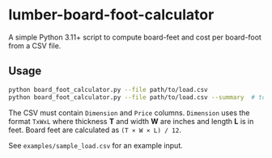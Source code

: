 # lumber-board-foot-calculator

A simple Python 3.11+ script to compute board-feet and cost per board-foot from a CSV file.

## Usage

```bash
python board_foot_calculator.py --file path/to/load.csv
python board_foot_calculator.py --file path/to/load.csv --summary  # totals only
```

The CSV must contain `Dimension` and `Price` columns. `Dimension` uses the format
`TxWxL` where thickness **T** and width **W** are inches and length **L** is in feet.
Board feet are calculated as `(T × W × L) / 12`.

See `examples/sample_load.csv` for an example input.

